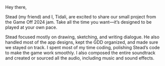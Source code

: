 Hey there,

Stead (my friend) and I, Tidali, are excited to share our small project from the Game Off 2024 jam.
Take all the time you want—it’s designed to be played at your own pace.

Stead focused mostly on drawing, sketching, and writing dialogue. He also handled most of the app designs, kept the GDD organized, and made sure we stayed on track.
I spent most of my time coding, polishing Stead’s code to make the game work smoothly. I also composed the entire soundtrack and created or sourced all the audio, including music and sound effects.
